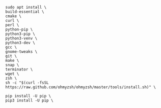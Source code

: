    sudo apt install \
    build-essential \
    cmake \
    curl \
    perl \
    python-pip \
    python3-pip \
    python3-venv \
    python3-dev \
    gcc \
    gnome-tweaks \
    git \
    make \
    snap \
    terminator \
    wget \
    zsh \
    sh -c "$(curl -fsSL https://raw.github.com/ohmyzsh/ohmyzsh/master/tools/install.sh)" \
    
    pip install -U pip \
    pip3 install -U pip \
